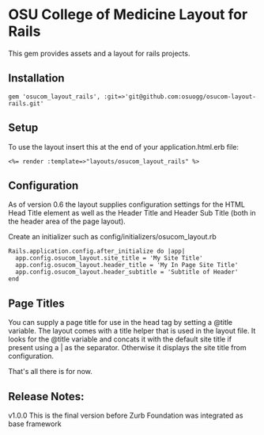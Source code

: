OSU College of Medicine Layout for Rails
========================================

This gem provides assets and a layout for rails projects.

Installation
------------

`gem 'osucom_layout_rails', :git=>'git@github.com:osuogg/osucom-layout-rails.git'`

Setup
-----

To use the layout insert this at the end of your application.html.erb file:

`<%= render :template=>"layouts/osucom_layout_rails" %>`


Configuration
-------------

As of version 0.6 the layout supplies configuration settings for the HTML Head Title element as well as the Header Title and Header Sub Title (both in the header area of the page layout).

Create an initializer such as config/initializers/osucom_layout.rb

    Rails.application.config.after_initialize do |app|
      app.config.osucom_layout.site_title = 'My Site Title'
      app.config.osucom_layout.header_title = 'My In Page Site Title'
      app.config.osucom_layout.header_subtitle = 'Subtitle of Header'
    end


Page Titles
-----------

You can supply a page title for use in the head tag by setting a @title variable.  The layout comes with a title helper that is used in the layout file. It looks for the @title variable and concats it with the default site title if present using a | as the separator.  Otherwise it displays the site title from configuration.
    

That's all there is for now.

Release Notes:
--------------

v1.0.0 This is the final version before Zurb Foundation was integrated as base framework